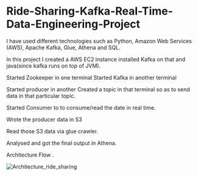 # Ride-Sharing-Kafka-Real-Time-Data-Engineering-Project
I have used different technologies such as Python, Amazon Web Services (AWS), Apache Kafka, Glue, Athena and SQL.


In this project I created a AWS EC2 instance installed Kafka on that and java(since kafka runs on top of JVM).

Started Zookeeper in one terminal
Started Kafka in another terminal

Started producer in another
Created a topic in that terminal so as to send data in that particular topic.

Started Consumer to to consume/read the date in real time.

Wrote the producer data in S3

Read those S3 data via glue crawler.

Analysed and got the final output in Athena.


Architecture Flow .

![Architecture_ride_sharing](https://user-images.githubusercontent.com/75135556/208143418-c941da24-96c2-4214-b180-ff8f44bd3eba.jpg)




